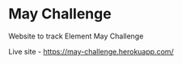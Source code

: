 # May Challenge
Website to track Element May Challenge

Live site - https://may-challenge.herokuapp.com/
